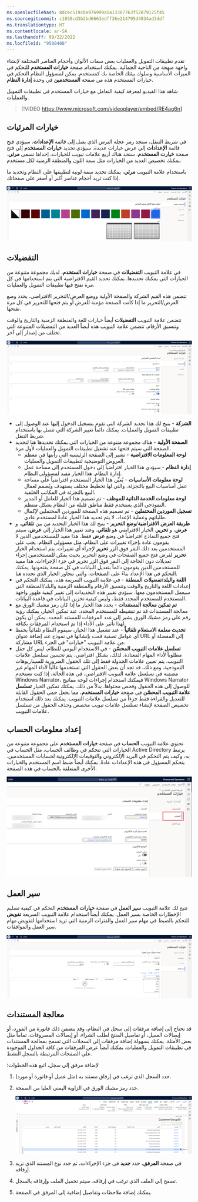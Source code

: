 ```yaml
---
ms.openlocfilehash: 8dcec519cbe976999a1a13307763f52879125f45
ms.sourcegitcommit: c1858cd3b2bd6663edff36e214795d4934ad3ddf
ms.translationtype: HT
ms.contentlocale: ar-SA
ms.lasthandoff: 09/22/2022
ms.locfileid: "9580408"
---
```

تقدم تطبيقات التمويل والعمليات بعض سمات الألوان وأحجام العناصر المختلفة لإنشاء واجهة مبهجة من الناحية الجمالية. يمكنك استخدام صفحة **خيارات المستخدم** للتحكم في الميزات الأساسية وسلوك بيئتك الخاصة بك كمستخدم. يمكن لمسؤول النظام التحكم في خيارات المستخدم هذه من صفحة **المستخدمين** في وحدة **إدارة النظام**.

شاهد هذا الفيديو لمعرفة كيفية التعامل مع خيارات المستخدم في تطبيقات التمويل والعمليات.

 > [!VIDEO https://www.microsoft.com/videoplayer/embed/RE4ag6n] 

## <a name="visual-options"></a>خيارات المرئيات

في شريط التنقل، ستجد رمز عجلة الترس الذي يصل إلى قائمة **الإعدادات**. سيؤدي فتح قائمة **الإعدادات** إلى عرض خيارات عديدة. سيؤدي تحديد **خيارات المستخدم** إلى فتح صفحة **خيارت المستخدم**. ستجد هناك أربع علامات تبويب للخيارات، إحداها تسمى **مرئي**. يمكنك تخصيص العديد من الخيارات مثل سمة اللون والمنطقة الزمنية لكل مستخدم.

باستخدام علامة التبويب **مرئي**، يمكنك تحديد سمة لونية لتطبيقها على النظام وتحديد ما إذا كنت تريد أحجام عناصر أكبر أو أصغر على صفحاتك. 
 
[ ![لقطة شاشة لعلامة تبويب الخيار مرئي لخيارات المستخدم.](../media/visual-1.png) ](../media/visual-1.png#lightbox)

## <a name="preferences"></a>التفضيلات 

في علامة التبويب **التفضيلات** في صفحة **خيارات الستخدم**، لديك مجموعة متنوعة من الخيارات التي يمكنك تحديدها. يمكنك تحديد القيم الافتراضية التي يتم استخدامها في كل مرة تفتح فيها تطبيقات التمويل والعمليات. 

تتضمن هذه القيم الشركة والصفحة الأولية ووضع العرض/التحرير الافتراضي.  يحدد وضع العرض/التحرير ما إذا كانت الصفحة مؤمنة للعرض أو يتم فتحها للتحرير في كل مرة تفتحها.

تتضمن علامة التبويب **التفضيلات** أيضاً خيارات للغة والمنطقة الزمنية والتاريخ والوقت وتنسيق الأرقام. تتضمن علامة التبويب هذه أيضاً العديد من التفضيلات المتنوعة التي تختلف من إصدار إلى آخر.
 
[ ![لقطة شاشة لخيار التفضيلات في خيارات المستخدم.](../media/preferences-1.png) ](../media/preferences-1.png#lightbox)

- **الشركة** - يتيح لك هذا تحديد الشركة التي تقوم بتسجيل الدخول إليها عند الوصول إلى تطبيقات التمويل والعمليات. يمكنك دائماً تغيير الشركة التي تتصل بها باستخدام شريط التنقل. 
- **الصفحة الأولية** - هناك مجموعة متنوعة من الخيارات التي يمكنك تحديدها هنا لتحديد الصفحة التي سيتم فتحها عند تشغيل تطبيقات التمويل والعمليات لأول مرة.
    - **لوحة المعلومات الافتراضية** - تشير إلى الصفحة الرئيسية التي رأيتها في معظم العروض التوضيحية لتطبيقات التمويل والعمليات.
    - **إدارة النظام** - سيؤدي هذا الخيار افتراضياً إلى دخول المستخدم إلى مساحة عمل إدارة النظام. هذا الخيار مفيد لمسؤولي النظام.
    - **لوحة معلومات الأساسيات** - يُعيِّن هذا الخيار المستخدم افتراضياً على مساحة عمل أساسيات البيع بالتجزئة، والتي لها تخطيط مختلف يستهدف ويُصمم لعمال البيع بالتجزئة في المكاتب الخلفية.
    - **لوحة معلومات الخدمة الذاتية للموظف** - تم تصميم هذا الخيار للعامل أو المدير النموذجي الذي يستخدم فقط مناطق قليلة من النظام بشكل منتظم.
    - **تسجيل الموردين المحتملين** - تم تصميم هذه الصفحة للموردين المحتملين لإكمال طلباتهم وعملية الإعداد. لا يتم تحديد هذا الخيار عادةً لمستخدم عادي.
- **طريقة العرض الافتراضية**/**وضع التحرير** - يتيح لك هذا الخيار التحديد من بين **تلقائي**، و **عرض**، و **تحرير**. الخيار الافتراضي هو **تلقائي**. وعند تغيير هذا الخيار إلى **عرض**، سيتم فتح جميع النماذج افتراضياً في وضع **عرض** فقط. هذا مفيد للمستخدمين الذين لا يقومون عادة بإجراء تغييرات على النظام، مثل مسؤولي النظام. يجب على المستخدمين بعد ذلك النقر فوق الزر **تحرير** لإجراء أي تغييرات. يتم استخدام الخيار **تحرير** لفرض فتح جميع الصفحات في وضع التحرير بحيث يمكن للمستخدمين إجراء تعديلات دون الحاجة إلى النقر فوق الزر تحرير في جزء الإجراءات. هذا مفيد للمستخدمين الذين يقومون دائماً بتعديل البيانات في كل صفحة يفتحونها. يمكنك التحكم في هذا الإعداد بناءً على الصفحات، والتي تتجاوز الخيار الذي تحدده هنا.
- **اللغة والبلد**/**تفضيلات المنطقة** - في علامة التبويب السريعة هذه، يمكنك التحكم في إعدادات اللغة والتاريخ والوقت وتنسيق الأرقام والمنطقة الزمنية والبلد/المنطقة التي سيعمل المستخدمون معها. سيؤدي تغيير هذه التحديدات إلى تغيير كيفية ظهور واجهة المستخدم للمستخدم المحدد فقط، وليس كيفية تخزين البيانات في قاعدة البيانات.
- **تم تمكين معالجة المستندات** - يحدد هذا الخيار ما إذا كان رمز مشبك الورق مع معالجة المستندات قد تم تنشيطه للمستخدم المحدد. عند تمكين الخيار، يمكنك رؤية رقم على رمز مشبك الورق يشير إلى عدد المرفقات للمستند المحدد. يمكن أن يكون لهذا تأثير على الأداء إذا تم استخدام المرفقات بكثافة.
- **تحديث معلمة الاستعلام تلقائياً** - عند تشغيل هذا الخيار، سيقوم النظام تلقائياً بحفظ أي عوامل تصفية قمت بإنشائها في نموذج عند إضافة عنوان URL إلى المفضلة أو مشاركة URL من علامة التبويب "خيارات" في الجزء.
- **تسلسل علامات التبويب المحسّن** - في الاستخدام اليومي للنظام، ليس كل حقل مطلوباً لأداء المهام المعتادة. لذلك، بشكل افتراضي، يتم تحسين تسلسل علامات التبويب. يتم تعيين علامات الجدولة فقط إلى تلك الحقول الضرورية للسيناريوهات النموذجية. ومع ذلك، قد تجد أن بعض الحقول التي تستخدمها غالباً لأداء المهام غير مضمنة في تسلسل علامة التبويب الافتراضي. في هذه الحالة، إذا كنت تستخدم Windows Narrator، فيمكنك استخدام إجراءات لوحة مفاتيح Windows Narrator للوصول إلى هذه الحقول وفحص محتواها. بدلاً من ذلك، يمكنك تمكين الخيار **تسلسل علامة التبويب المحسّن** في صفحة **خيارات المستخدم**، مما يجعل جمي الحقول القابلة للتعديل والقراءة فقط جزءاً من تسلسل علامات التبويب. يمكنك بعد ذلك استخدام تخصيص الصفحة لإنشاء تسلسل علامات تبويب مخصص وحذف الحقول من تسلسل علامات التبويب.

## <a name="set-up-account-information"></a>إعداد معلومات الحساب 

تحتوي علامة التبويب **الحساب** في صفحة **خيارات المستخدم** على مجموعة متنوعة من الخيارات التي تتحكم في وظائف الحساب، مثل الحساب في Active Directory يرتبط به، وكيف يتم التحكم في البريد الإلكتروني والتوقيعات الإلكترونية لحسابات المستخدمين. يتحكم المسؤول في هذه الإعدادات عادةً. يمكنك أيضاً ضبط اسم المستخدم والخيارات الأخرى المتعلقة بالحساب في هذه الصفحة.
 
[ ![لقطة شاشة لخيار الحساب في صفحة خيارات المستخدم.](../media/account-1.png) ](../media/account-1.png#lightbox)

## <a name="workflow"></a>سير العمل 

تتيح لك علامة التبويب **سير العمل** في صفحة **خيارات المستخدم** التحكم في كيفية تسليم الإخطارات الخاصة بسير العمل. يمكنك أيضاً استخدام علامة التبويب السريعة **تفويض** للتحكم بالضبط في مهام سير العمل والفترات الزمنية التي تريد استخدامها لتفويض مهام سير العمل والموافقات.
 
[ ![لقطة شاشة لخيار سير العمل في صفحة خيارات المستخدم.](../media/workflow-1.png) ](../media/workflow-1.png#lightbox)

## <a name="document-handling"></a>معالجة المستندات
قد تحتاج إلى إضافة مرفقات إلى سجل في النظام، وقد يتضمن ذلك فاتورة من المورد، أو إيصالات العميل، أو تفاصيل المنتج لطلب الشراء، أو إيصالات المصروفات، تماماً مثل بعض الأمثلة. يمكنك بسهولة إضافة مرفقات إلى السجلات التي تسمح بمعالجة المستندات في تطبيقات التمويل والعمليات. يمكنك أيضاً عرض المرفقات من كافة الجداول الموجودة على الصفحات المرتبطة بالسجل النشط. 

لإضافة مرفق إلى سجل، اتبع هذه الخطوات؛

1.  حدد السجل الذي ترغب في إرفاق مستند به (مثل عميل أو فاتورة أو مورد).
1.  حدد رمز مشبك الورق في الزاوية اليمنى العليا من الصفحة. 
 
    [ ![لقطة شاشة لرمز مشبك الورق لإرفاق مستند.](../media/attachment-ss.png) ](../media/attachment-ss.png#lightbox)

1.  في صفحة **المرفق**، حدد **جديد** في جزء الإجراءات، ثم حدد نوع المستند الذي تريد إرفاقه. 
1.  تصفح إلى الملف الذي ترغب في إرفاقه. سيتم تحميل الملف وإرفاقه بالسجل. 
1.  يمكنك إضافة ملاحظات وتفاصيل إضافية إلى المرفق في الصفحة.  